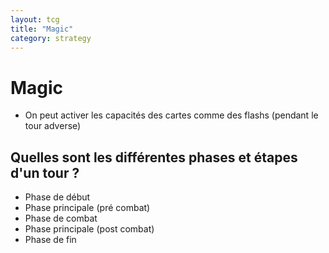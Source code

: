 ```yaml
---
layout: tcg
title: "Magic"
category: strategy
---
```


# Magic

- On peut activer les capacités des cartes comme des flashs (pendant le tour adverse)

## Quelles sont les différentes phases et étapes d'un tour ?

- Phase de début
- Phase principale (pré combat)
- Phase de combat
- Phase principale (post combat)
- Phase de fin
